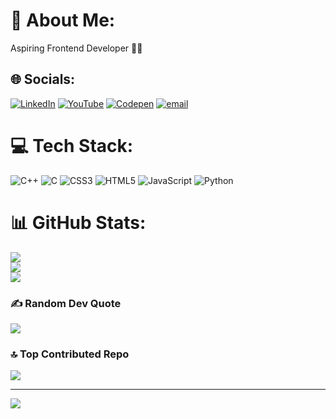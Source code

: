 # 💫 About Me:
Aspiring Frontend Developer 🚀🌿


## 🌐 Socials:
[![LinkedIn](https://img.shields.io/badge/LinkedIn-%230077B5.svg?logo=linkedin&logoColor=white)](https://linkedin.com/in/https://www.linkedin.com/in/hritik-kumar-43a709302/) [![YouTube](https://img.shields.io/badge/YouTube-%23FF0000.svg?logo=YouTube&logoColor=white)](https://youtube.com/@https://youtube.com//@RollingThunder07) [![Codepen](https://img.shields.io/badge/Codepen-000000?logo=codepen&logoColor=white)](https://codepen.io/https://codepen.io/Rolling-Thunder) [![email](https://img.shields.io/badge/Email-D14836?logo=gmail&logoColor=white)](mailto:hk689125@gmail.com) 

# 💻 Tech Stack:
![C++](https://img.shields.io/badge/c++-%2300599C.svg?style=for-the-badge&logo=c%2B%2B&logoColor=white) ![C](https://img.shields.io/badge/c-%2300599C.svg?style=for-the-badge&logo=c&logoColor=white) ![CSS3](https://img.shields.io/badge/css3-%231572B6.svg?style=for-the-badge&logo=css3&logoColor=white) ![HTML5](https://img.shields.io/badge/html5-%23E34F26.svg?style=for-the-badge&logo=html5&logoColor=white) ![JavaScript](https://img.shields.io/badge/javascript-%23323330.svg?style=for-the-badge&logo=javascript&logoColor=%23F7DF1E) ![Python](https://img.shields.io/badge/python-3670A0?style=for-the-badge&logo=python&logoColor=ffdd54)
# 📊 GitHub Stats:
![](https://github-readme-stats.vercel.app/api?username=Rolling-Thunder07&theme=dark&hide_border=false&include_all_commits=false&count_private=false)<br/>
![](https://nirzak-streak-stats.vercel.app/?user=Rolling-Thunder07&theme=dark&hide_border=false)<br/>
![](https://github-readme-stats.vercel.app/api/top-langs/?username=Rolling-Thunder07&theme=dark&hide_border=false&include_all_commits=false&count_private=false&layout=compact)

### ✍️ Random Dev Quote
![](https://quotes-github-readme.vercel.app/api?type=horizontal&theme=radical)

### 🔝 Top Contributed Repo
![](https://github-contributor-stats.vercel.app/api?username=Rolling-Thunder07&limit=5&theme=dark&combine_all_yearly_contributions=true)

---
[![](https://visitcount.itsvg.in/api?id=Rolling-Thunder07&icon=0&color=0)](https://visitcount.itsvg.in)

<!-- Proudly created with GPRM ( https://gprm.itsvg.in ) -->
